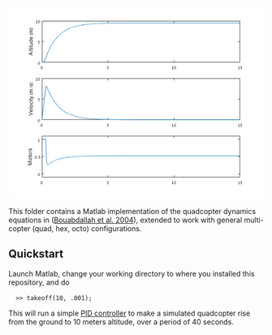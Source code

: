<img src="image2.png">

This folder contains a Matlab implementation of the quadcopter dynamics equations in
([Bouabdallah et al. 2004](https://infoscience.epfl.ch/record/97532/files/325.pdf)),
extended to work with general multi-copter (quad, hex, octo) configurations.  

## Quickstart

Launch Matlab, change your working directory to where you installed this repository, and do
```
  >> takeoff(10, .001);
```

This will run a simple [PID controller](https://en.wikipedia.org/wiki/PID_controller) to make a simulated 
quadcopter rise from the ground to 10 meters altitude, over a period of 40 seconds.
